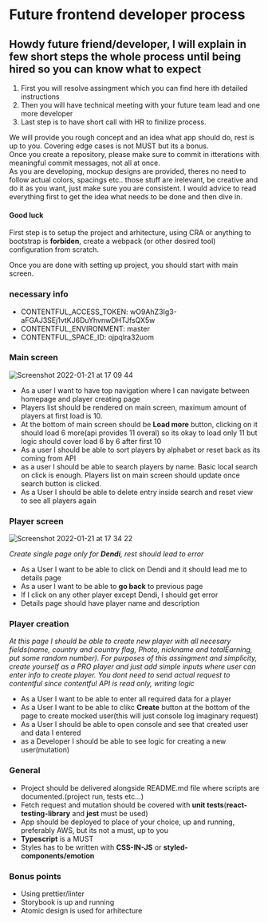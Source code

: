 # Future frontend developer process

## Howdy future friend/developer, I will explain in few short steps the whole process until being hired so you can know what to expect

1. First you will resolve assingment which you can find here ith detailed instructions
2. Then you will have technical meeting with your future team lead and one more developer
3. Last step is to have short call with HR to finilize process.

We will provide you rough concept and an idea what app should do, rest is up to you. Covering edge cases is not MUST but its a bonus.   
Once you create a repository, please make sure to commit in itterations with meaningful commit messages, not all at once.      
As you are developing, mockup designs are provided, theres no need to follow actual colors, spacings etc.. those stuff are irelevant, be creative and do it as you want, just make sure you are consistent.
I would advice to read everything first to get the idea what needs to be done and then dive in.   
#### Good luck


First step is to setup the project and arhitecture, using CRA or anything to bootstrap is **forbiden**, create a webpack (or other desired tool) configuration from scratch.

Once you are done with setting up project, you should start with main screen. 
### **necessary info**
- CONTENTFUL_ACCESS_TOKEN: wO9AhZ3Ig3-aFGAJ3SEj1vtKJ6DuYhvnwDHTJfsQX5w
- CONTENTFUL_ENVIRONMENT: master
- CONTENTFUL_SPACE_ID: ojpqlra32uom

### **Main screen**  

![Screenshot 2022-01-21 at 17 09 44](https://user-images.githubusercontent.com/56973272/150560704-eeeba817-8e9f-4420-be7f-2aabd0c9211c.png)


- As a user I want to have top navigation where I can navigate between homepage and player creating page
- Players list should be rendered on main screen, maximum amount of players at first load is 10.
- At the bottom of main screen should be **Load more** button, clicking on it should load 6 more(api provides 11 overal) so its okay to load only 11 but logic should cover load 6 by 6 after first 10
- As a user I should be able to sort players by alphabet or reset back as its coming from API
- as a user I should be able to search players by name. Basic local search on click is enough. Players list on main screen should update once search button is clicked.
- As a User I should be able to delete entry inside search and reset view to see all players again

### **Player screen**

![Screenshot 2022-01-21 at 17 34 22](https://user-images.githubusercontent.com/56973272/150564731-dcb0aa7d-2465-44cd-854c-6426d93a5110.png)

*Create single page only for **Dendi**, rest should lead to error*

- As a User I want to be able to click on Dendi and it should lead me to details page
- As a user I want to be able to **go back** to previous page
- If I click on any other player except Dendi, I should get error
- Details page should have player name and description

### **Player creation**

*At this page I should be able to create new player with all necesary fields(name, country and country flag, Photo, nickname and totalEarning, put some random number). For purposes of this assingment and simplicity, create yourself as a PRO player and just add simple inputs where user can enter info to create player. You dont need to send actual request to contentful since contentful API is read only, writing logic*

- As a User I want to be able to enter all required data for a player
- As a User I want to be able to clikc **Create** button at the bottom of the page to create mocked user(this will just console log imaginary request)
- As a User I should be able to open console and see that created user and data I entered
- as a Developer I should be able to see logic for creating a new user(mutation)

### **General**

- Project should be delivered alongside README.md file where scripts are documented.(project run, tests etc...)
- Fetch request and mutation should be covered with **unit tests**(**react-testing-library** and **jest** must be used)
- App should be deployed to place of your choice, up and running, preferably AWS, but its not a must, up to you
- **Typescript** is a MUST
- Styles has to be written with **CSS-IN-JS** or **styled-components/emotion**


### **Bonus points**

- Using prettier/linter
- Storybook is up and running
- Atomic design is used for arhitecture
